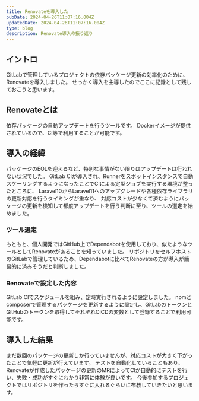 ```yaml
---
title: Renovateを導入した
pubDate: 2024-04-26T11:07:16.004Z
updatedDate: 2024-04-26T11:07:16.004Z
type: blog
description: Renovate導入の振り返り
---
```


## イントロ

GitLabで管理しているプロジェクトの依存パッケージ更新の効率化のために、Renovateを導入しました。
せっかく導入を主導したのでここに記録として残しておこうと思います。

## Renovateとは

依存パッケージの自動アップデートを行うツールです。
Dockerイメージが提供されているので、CI等で利用することが可能です。

## 導入の経緯

パッケージのEOLを迎えるなど、特別な事情がない限りはアップデートは行われない状況でした。
GitLab CIが導入され、Runnerをスポットインスタンスで自動スケーリングするようになったことでCIによる定型ジョブを実行する環境が整ったところに、
Laravel10からLaravel11へのアップグレードや各種依存ライブラリの更新対応を行うタイミングが重なり、
対応コストが少なくて済むようにパッケージの更新を検知して都度アップデートを行う判断に至り、ツールの選定を始めました。

### ツール選定

もともと、個人開発ではGitHub上でDependabotを使用しており、似たようなツールとしてRenovateがあることを知っていました。
リポジトリをセルフホストのGitLabで管理しているため、Dependabotに比べてRenovateの方が導入が簡易的に済みそうだと判断しました。

### Renovateで設定した内容

GitLab CIでスケジュールを組み、定時実行されるように設定しました。
npmとcomposerで管理するパッケージを更新するように設定し、GitLabのトークンとGitHubのトークンを取得してそれぞれCICDの変数として登録することで利用可能です。

## 導入した結果

まだ数回のパッケージの更新しか行っていませんが、対応コストが大きく下がったことで気軽に更新が行えています。
テストを自動化していることもあり、Renovateが作成したパッケージの更新のMRによってCIが自動的にテストを行い、失敗・成功がすぐにわかり非常に体験が良いです。
今後参加するプロジェクトではリポジトリを作ったらすぐに入れるぐらいに布教していきたいと思います。
